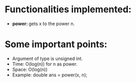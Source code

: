 # Functionalities implemented:
* <b>power: </b> gets x to the power n.

# Some important points:
* Argument of type is unsigned int. 
* Time: O(log(n)) for n as power.
* Space: O(log(n))
* Example: double ans = power(x, n);
